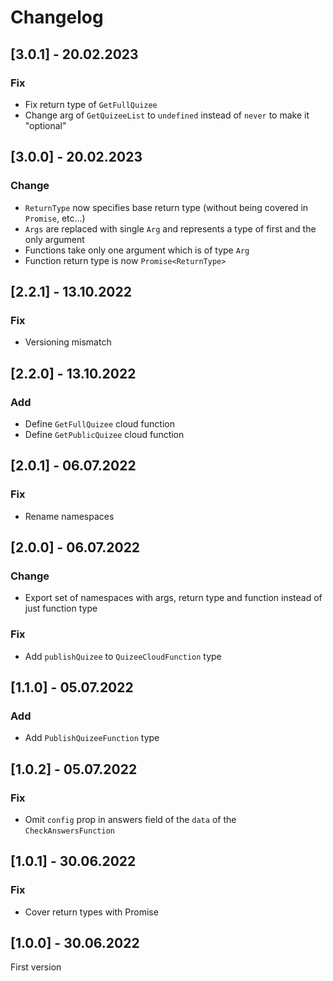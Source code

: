 # Changelog

## [3.0.1] - 20.02.2023

### Fix

- Fix return type of `GetFullQuizee`
- Change arg of `GetQuizeeList` to `undefined` instead of `never` to make it "optional"

## [3.0.0] - 20.02.2023

### Change

- `ReturnType` now specifies base return type (without being covered in `Promise`, etc...)
- `Args` are replaced with single `Arg` and represents a type of first and the only argument
- Functions take only one argument which is of type `Arg`
- Function return type is now `Promise<ReturnType>`

## [2.2.1] - 13.10.2022

### Fix

- Versioning mismatch

## [2.2.0] - 13.10.2022

### Add

- Define `GetFullQuizee` cloud function
- Define `GetPublicQuizee` cloud function

## [2.0.1] - 06.07.2022

### Fix

- Rename namespaces

## [2.0.0] - 06.07.2022

### Change

- Export set of namespaces with args, return type and function instead of just function type

### Fix

- Add `publishQuizee` to `QuizeeCloudFunction` type

## [1.1.0] - 05.07.2022

### Add

- Add `PublishQuizeeFunction` type

## [1.0.2] - 05.07.2022

### Fix

- Omit `config` prop in answers field of the `data` of the `CheckAnswersFunction`

## [1.0.1] - 30.06.2022

### Fix

- Cover return types with Promise

## [1.0.0] - 30.06.2022

First version
